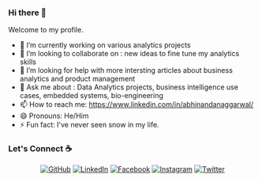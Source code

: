 ### Hi there 👋

Welcome to my profile.

- 🔭 I’m currently working on various analytics projects 
- 👯 I’m looking to collaborate on : new ideas to fine tune my analytics skills
- 🤔 I’m looking for help with more intersting articles about business analytics and product management
- 💬 Ask me about : Data Analytics projects, business intelligence use cases, embedded systems, bio-engineering
- 📫 How to reach me: https://www.linkedin.com/in/abhinandanaggarwal/
- 😄 Pronouns: He/Him
- ⚡ Fun fact: I've never seen snow in my life.


### Let's Connect :coffee:
<p align="center">
	<a href="https://github.com/sisodiya2421"><img src="https://img.icons8.com/bubbles/50/000000/github.png" alt="GitHub"/></a>
	<a href="https://www.linkedin.com/in/abhishek-sisodiya/"><img src="https://img.icons8.com/bubbles/50/000000/linkedin.png" alt="LinkedIn"/></a>
	<a href="https://www.facebook.com/asisodiya2421/"><img src="https://img.icons8.com/bubbles/50/000000/facebook-new.png" alt="Facebook"/></a>
	<a href="https://www.instagram.com/abhisheksisodiya__/"><img src="https://img.icons8.com/bubbles/50/000000/instagram.png" alt="Instagram"/></a>
	<a href="https://twitter.com/sisodiya2421"><img src="https://img.icons8.com/bubbles/50/000000/twitter.png" alt="Twitter"/></a>
</p>
